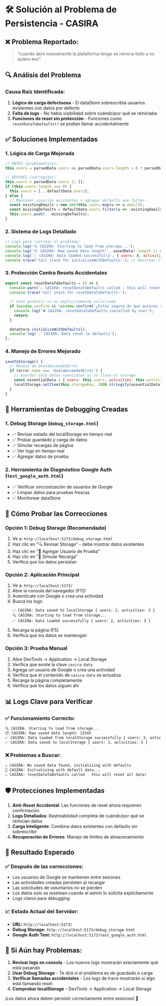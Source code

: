 # 🛠️ Solución al Problema de Persistencia - CASIRA

## ❌ **Problema Reportado:**
> "cuando abro nuevamente la plataforma tengo se reinicia todo y no quiero eso"

## 🔍 **Análisis del Problema**

### Causa Raíz Identificada:
1. **Lógica de carga defectuosa** - El dataStore sobrescribía usuarios existentes con datos por defecto
2. **Falta de logs** - No había visibilidad sobre cuándo/por qué se reiniciaba
3. **Funciones de reset sin protección** - Funciones como `resetDataToDefaults()` se podían llamar accidentalmente

## ✅ **Soluciones Implementadas**

### 1. **Lógica de Carga Mejorada**
```javascript
// ANTES (problemático):
this.users = parsedData.users && parsedData.users.length > 0 ? parsedData.users : this.getDefaultData().users;

// DESPUÉS (corregido):
this.users = parsedData.users || [];
if (this.users.length === 0) {
  this.users = [...defaultData.users];
} else {
  // Mantener usuarios existentes + agregar defaults que falten
  const existingEmails = new Set(this.users.map(u => u.email));
  const missingDefaults = defaultData.users.filter(u => !existingEmails.has(u.email));
  this.users.push(...missingDefaults);
}
```

### 2. **Sistema de Logs Detallado**
```javascript
// Logs para rastrear el problema:
console.log('🔍 CASIRA: Starting to load from storage...');
console.log('📦 CASIRA: Raw saved data length:', savedData?.length || 0);
console.log('✅ CASIRA: Data loaded successfully', { users: X, activities: Y });
console.trace('Call stack for initializeWithDefaults:'); // Rastrear llamadas
```

### 3. **Protección Contra Resets Accidentales**
```javascript
export const resetDataToDefaults = () => {
  console.warn('⚠️ CASIRA: resetDataToDefaults called - this will reset all data!');
  console.trace('Call stack for resetDataToDefaults:');
  
  // Solo permitir si es explícitamente solicitado
  if (window.confirm && !window.confirm('¿Estás seguro de que quieres resetear todos los datos?')) {
    console.log('❌ CASIRA: resetDataToDefaults cancelled by user');
    return;
  }
  
  dataStore.initializeWithDefaults();
  console.log('✅ CASIRA: Data reset to defaults');
};
```

### 4. **Manejo de Errores Mejorado**
```javascript
saveToStorage() {
  // Manejo de QuotaExceededError
  if (error.name === 'QuotaExceededError') {
    // Guardar solo datos esenciales si se llena el storage
    const essentialData = { users: this.users, activities: this.activities };
    localStorage.setItem(this.storageKey, JSON.stringify(essentialData));
  }
}
```

## 🧪 **Herramientas de Debugging Creadas**

### 1. **Debug Storage** (`debug_storage.html`)
- ✅ Revisar estado del localStorage en tiempo real
- ✅ Probar guardado y carga de datos
- ✅ Simular recargas de página
- ✅ Ver logs en tiempo real
- ✅ Agregar datos de prueba

### 2. **Herramienta de Diagnóstico Google Auth** (`test_google_auth.html`)
- ✅ Verificar sincronización de usuarios de Google
- ✅ Limpiar datos para pruebas frescas
- ✅ Monitorear dataStore

## 🚀 **Cómo Probar las Correcciones**

### Opción 1: Debug Storage (Recomendado)
1. Ve a: `http://localhost:5173/debug_storage.html`
2. Haz clic en "🔍 Revisar Storage" - debe mostrar datos existentes
3. Haz clic en "👤 Agregar Usuario de Prueba"
4. Haz clic en "🔄 Simular Recarga"
5. Verifica que los datos persistan

### Opción 2: Aplicación Principal
1. Ve a: `http://localhost:5173/`
2. Abre la consola del navegador (F12)
3. Autentícate con Google o crea una actividad
4. Busca los logs:
   ```
   ✅ CASIRA: Data saved to localStorage { users: 2, activities: 3 }
   🔍 CASIRA: Starting to load from storage...
   ✅ CASIRA: Data loaded successfully { users: 2, activities: 3 }
   ```
5. Recarga la página (F5)
6. Verifica que los datos se mantengan

### Opción 3: Prueba Manual
1. Abre DevTools → Application → Local Storage
2. Verifica que existe la clave `casira-data`
3. Agrega un usuario de Google o crea una actividad
4. Verifica que el contenido de `casira-data` se actualiza
5. Recarga la página completamente
6. Verifica que los datos siguen ahí

## 📊 **Logs Clave para Verificar**

### ✅ **Funcionamiento Correcto:**
```bash
🔍 CASIRA: Starting to load from storage...
📦 CASIRA: Raw saved data length: 12543
✅ CASIRA: Data loaded from localStorage successfully { users: 3, activities: 5 }
✅ CASIRA: Data saved to localStorage { users: 3, activities: 5 }
```

### ❌ **Problemas a Buscar:**
```bash
⚠️ CASIRA: No saved data found, initializing with defaults
🔄 CASIRA: Initializing with default data...
⚠️ CASIRA: resetDataToDefaults called - this will reset all data!
```

## 🛡️ **Protecciones Implementadas**

1. **Anti-Reset Accidental**: Las funciones de reset ahora requieren confirmación
2. **Logs Detallados**: Rastreabilidad completa de cuándo/por qué se reinician datos
3. **Carga Inteligente**: Combina datos existentes con defaults sin sobrescribir
4. **Recuperación de Errores**: Manejo de límites de almacenamiento

## 🎯 **Resultado Esperado**

### ✅ **Después de las correcciones:**
- Los usuarios de Google se mantienen entre sesiones
- Las actividades creadas persisten al recargar
- Las solicitudes de voluntarios no se pierden
- Los datos solo se resetean cuando el admin lo solicita explícitamente
- Logs claros para debugging

### 📈 **Estado Actual del Servidor:**
- **URL:** `http://localhost:5173/`
- **Debug Storage:** `http://localhost:5173/debug_storage.html`
- **Google Auth Test:** `http://localhost:5173/test_google_auth.html`

## 🔧 **Si Aún hay Problemas:**

1. **Revisar logs en consola** - Los nuevos logs mostrarán exactamente qué está pasando
2. **Usar Debug Storage** - Te dirá si el problema es de guardado o carga
3. **Verificar llamadas accidentales** - Los logs de trace mostrarán si algo está llamando reset
4. **Comprobar localStorage** - DevTools → Application → Local Storage

¡Los datos ahora deben persistir correctamente entre sesiones! 🎉